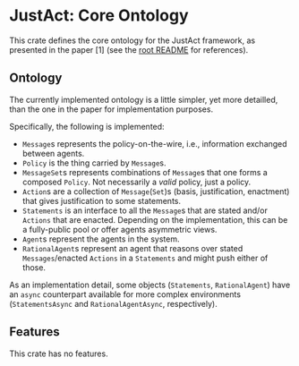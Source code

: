 # JustAct: Core Ontology
This crate defines the core ontology for the JustAct framework, as presented in the paper [1] (see the [root README](/README.md) for references).


## Ontology
The currently implemented ontology is a little simpler, yet more detailled, than the one in the paper for implementation purposes.

Specifically, the following is implemented:
- `Message`s represents the policy-on-the-wire, i.e., information exchanged between agents.
- `Policy` is the thing carried by `Message`s.
- `MessageSet`s represents combinations of `Message`s that one forms a composed `Policy`. Not necessarily a _valid_ policy, just a policy.
- `Action`s are a collection of `Message`(`Set`)s (basis, justification, enactment) that gives justification to some statements.
- `Statements` is an interface to all the `Message`s that are stated and/or `Actions` that are enacted. Depending on the implementation, this can be a fully-public pool or offer agents asymmetric views.
- `Agent`s represent the agents in the system.
- `RationalAgent`s represent an agent that reasons over stated `Messages`/enacted `Actions` in a `Statements` and might push either of those.

As an implementation detail, some objects (`Statements`, `RationalAgent`) have an `async` counterpart available for more complex environments (`StatementsAsync` and `RationalAgentAsync`, respectively).


## Features
This crate has no features.